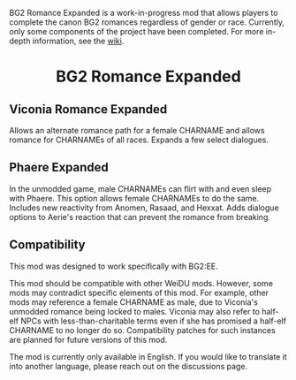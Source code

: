BG2 Romance Expanded is a work-in-progress mod that allows players to complete the canon BG2 romances regardless of gender or race. Currently, only some components of the project have been completed. For more in-depth information, see the [wiki](https://github.com/Otherwisely/BG2-Romance-Expanded/wiki).

<h1 align="center">BG2 Romance Expanded</h1>

## Viconia Romance Expanded
Allows an alternate romance path for a female CHARNAME and allows romance for CHARNAMEs of all races. Expands a few select dialogues.

## Phaere Expanded
In the unmodded game, male CHARNAMEs can flirt with and even sleep with Phaere. This option allows female CHARNAMEs to do the same. Includes new reactivity from Anomen, Rasaad, and Hexxat. Adds dialogue options to Aerie's reaction that can prevent the romance from breaking.

## Compatibility
This mod was designed to work specifically with BG2:EE.

This mod should be compatible with other WeiDU mods. However, some mods may contradict specific elements of this mod. For example, other mods may reference a female CHARNAME as male, due to Viconia's unmodded romance being locked to males. Viconia may also refer to half-elf NPCs with less-than-charitable terms even if she has promised a half-elf CHARNAME to no longer do so. Compatibility patches for such instances are planned for future versions of this mod.

The mod is currently only available in English. If you would like to translate it into another language, please reach out on the discussions page.
